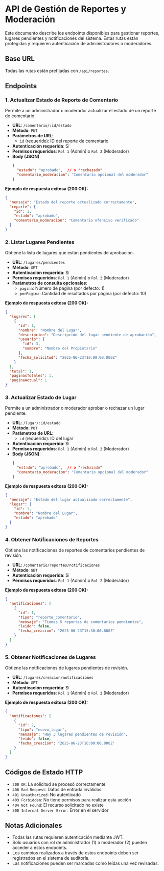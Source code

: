 # API de Gestión de Reportes y Moderación

Este documento describe los endpoints disponibles para gestionar reportes, lugares pendientes y notificaciones del sistema. Estas rutas están protegidas y requieren autenticación de administradores o moderadores.

## Base URL

Todas las rutas están prefijadas con `/api/reportes`.

## Endpoints

### 1. Actualizar Estado de Reporte de Comentario

Permite a un administrador o moderador actualizar el estado de un reporte de comentario.

- **URL**: `/comentario/:id/estado`
- **Método**: `PUT`
- **Parámetros de URL**:
  - `id` (requerido): ID del reporte de comentario
- **Autenticación requerida**: Sí
- **Permisos requeridos**: `Rol 1` (Admin) o `Rol 2` (Moderador)
- **Body (JSON)**:
  ```json
  {
    "estado": "aprobado",  // o "rechazado"
    "comentario_moderacion": "Comentario opcional del moderador"
  }
  ```

**Ejemplo de respuesta exitosa (200 OK):**
```json
{
  "mensaje": "Estado del reporte actualizado correctamente",
  "reporte": {
    "id": 1,
    "estado": "aprobado",
    "comentario_moderacion": "Comentario ofensivo verificado"
  }
}
```

### 2. Listar Lugares Pendientes

Obtiene la lista de lugares que están pendientes de aprobación.

- **URL**: `/lugares/pendientes`
- **Método**: `GET`
- **Autenticación requerida**: Sí
- **Permisos requeridos**: `Rol 1` (Admin) o `Rol 2` (Moderador)
- **Parámetros de consulta opcionales**:
  - `pagina`: Número de página (por defecto: 1)
  - `porPagina`: Cantidad de resultados por página (por defecto: 10)

**Ejemplo de respuesta exitosa (200 OK):**
```json
{
  "lugares": [
    {
      "id": 1,
      "nombre": "Nombre del Lugar",
      "descripcion": "Descripción del lugar pendiente de aprobación",
      "usuario": {
        "id": 3,
        "nombre": "Nombre del Propietario"
      },
      "fecha_solicitud": "2025-06-23T10:00:00.000Z"
    }
  ],
  "total": 1,
  "paginasTotales": 1,
  "paginaActual": 1
}
```

### 3. Actualizar Estado de Lugar

Permite a un administrador o moderador aprobar o rechazar un lugar pendiente.

- **URL**: `/lugar/:id/estado`
- **Método**: `PUT`
- **Parámetros de URL**:
  - `id` (requerido): ID del lugar
- **Autenticación requerida**: Sí
- **Permisos requeridos**: `Rol 1` (Admin) o `Rol 2` (Moderador)
- **Body (JSON)**:
  ```json
  {
    "estado": "aprobado",  // o "rechazado"
    "comentario_moderacion": "Comentario opcional del moderador"
  }
  ```

**Ejemplo de respuesta exitosa (200 OK):**
```json
{
  "mensaje": "Estado del lugar actualizado correctamente",
  "lugar": {
    "id": 1,
    "nombre": "Nombre del Lugar",
    "estado": "aprobado"
  }
}
```

### 4. Obtener Notificaciones de Reportes

Obtiene las notificaciones de reportes de comentarios pendientes de revisión.

- **URL**: `/comentario/reportes/notificaciones`
- **Método**: `GET`
- **Autenticación requerida**: Sí
- **Permisos requeridos**: `Rol 1` (Admin) o `Rol 2` (Moderador)

**Ejemplo de respuesta exitosa (200 OK):**
```json
{
  "notificaciones": [
    {
      "id": 1,
      "tipo": "reporte_comentario",
      "mensaje": "Tienes 5 reportes de comentarios pendientes",
      "leido": false,
      "fecha_creacion": "2025-06-23T15:30:00.000Z"
    }
  ]
}
```

### 5. Obtener Notificaciones de Lugares

Obtiene las notificaciones de lugares pendientes de revisión.

- **URL**: `/lugares/creacion/notificaciones`
- **Método**: `GET`
- **Autenticación requerida**: Sí
- **Permisos requeridos**: `Rol 1` (Admin) o `Rol 2` (Moderador)

**Ejemplo de respuesta exitosa (200 OK):**
```json
{
  "notificaciones": [
    {
      "id": 2,
      "tipo": "nuevo_lugar",
      "mensaje": "Hay 3 lugares pendientes de revisión",
      "leido": false,
      "fecha_creacion": "2025-06-23T16:00:00.000Z"
    }
  ]
}
```

## Códigos de Estado HTTP

- `200 OK`: La solicitud se procesó correctamente
- `400 Bad Request`: Datos de entrada inválidos
- `401 Unauthorized`: No autenticado
- `403 Forbidden`: No tiene permisos para realizar esta acción
- `404 Not Found`: El recurso solicitado no existe
- `500 Internal Server Error`: Error en el servidor

## Notas Adicionales

- Todas las rutas requieren autenticación mediante JWT.
- Solo usuarios con rol de administrador (1) o moderador (2) pueden acceder a estos endpoints.
- Los cambios realizados a través de estos endpoints deben ser registrados en el sistema de auditoría.
- Las notificaciones pueden ser marcadas como leídas una vez revisadas.
